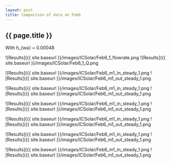 ```yaml
---
layout: post
title: Comparison of data on Feb6
---
```

{{ page.title }}
-----------------
With h_{wa} = 0.00048

![Results]({{ site.baseurl }}/images/ICSolar/Feb6_1_flowrate.png ![Results]({{ site.baseurl }}/images/ICSolar/Feb6_1_Q.png

![Results]({{ site.baseurl }}/images/ICSolar/Feb6_m1_in_steady_1.png ![Results]({{ site.baseurl }}/images/ICSolar/Feb6_m1_out_steady_1.png

![Results]({{ site.baseurl }}/images/ICSolar/Feb6_m1_in_steady_1.png ![Results]({{ site.baseurl }}/images/ICSolar/Feb6_m1_out_steady_1.png

![Results]({{ site.baseurl }}/images/ICSolar/Feb6_m1_in_steady_1.png ![Results]({{ site.baseurl }}/images/ICSolar/Feb6_m1_out_steady_1.png

![Results]({{ site.baseurl }}/images/ICSolar/Feb6_m1_in_steady_1.png ![Results]({{ site.baseurl }}/images/ICSolar/Feb6_m1_out_steady_1.png

![Results]({{ site.baseurl }}/images/ICSolar/Feb6_m1_in_steady_1.png ![Results]({{ site.baseurl }}/images/ICSolar/Feb6_m1_out_steady_1.png

![Results]({{ site.baseurl }}/images/ICSolar/Feb6_m1_in_steady_1.png ![Results]({{ site.baseurl }}/images/ICSolar/Feb6_m1_out_steady_1.png

